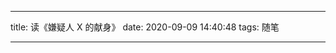 <!--
 * @Author: your name
 * @Date: 2020-09-09 14:40:48
 * @LastEditTime: 2020-09-10 13:57:39
 * @LastEditors: your name
 * @Description: In User Settings Edit
 * @FilePath: /博客/source/_posts/essay0909.md
-->

---

title: 读《嫌疑人 X 的献身》
date: 2020-09-09 14:40:48
tags: 随笔

---
